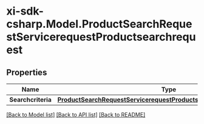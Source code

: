 # xi-sdk-csharp.Model.ProductSearchRequestServicerequestProductsearchrequest

## Properties

Name | Type | Description | Notes
------------ | ------------- | ------------- | -------------
**Searchcriteria** | [**ProductSearchRequestServicerequestProductsearchrequestSearchcriteria**](ProductSearchRequestServicerequestProductsearchrequestSearchcriteria.md) |  | [optional] 

[[Back to Model list]](../README.md#documentation-for-models) [[Back to API list]](../README.md#documentation-for-api-endpoints) [[Back to README]](../README.md)

